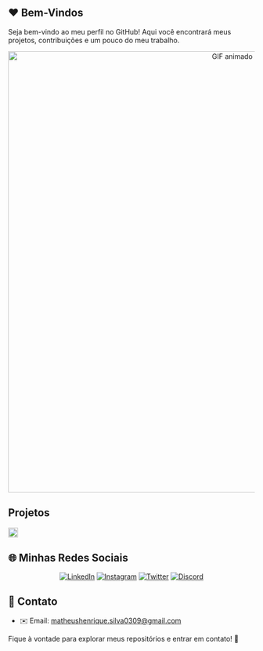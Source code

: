 ## ❤️ Bem-Vindos
Seja bem-vindo ao meu perfil no GitHub! Aqui você encontrará meus projetos, contribuições e um pouco do meu trabalho.

<div align="center">
  <img src="https://media2.giphy.com/media/v1.Y2lkPTc5MGI3NjExenIxYWNkM24xdTJtNmZoemdxMjBvc3F3dXp6aXVpa3lwYzVyeno0NCZlcD12MV9pbnRlcm5hbF9naWZfYnlfaWQmY3Q9Zw/LEV3OJQG0XXnq/giphy.gif" width="900px" alt="GIF animado">
</div>

## Projetos
<img src="https://img.icons8.com/?size=100&id=20909&format=png&color=000000" width="20px">

## 🌐 Minhas Redes Sociais

<div align="center">
  <a href="SEU_LINKEDIN" target="_blank"><img src="https://img.shields.io/badge/LinkedIn-0077B5?style=for-the-badge&logo=linkedin&logoColor=white" alt="LinkedIn"></a>
  <a href="SEU_INSTAGRAM" target="_blank"><img src="https://img.shields.io/badge/Instagram-E4405F?style=for-the-badge&logo=instagram&logoColor=white" alt="Instagram"></a>
  <a href="SEU_TWITTER" target="_blank"><img src="https://img.shields.io/badge/Twitter-1DA1F2?style=for-the-badge&logo=twitter&logoColor=white" alt="Twitter"></a>
  <a href="SEU_DISCORD" target="_blank"><img src="https://img.shields.io/badge/Discord-5865F2?style=for-the-badge&logo=discord&logoColor=white" alt="Discord"></a>
</div>

## 📩 Contato

- ✉️ Email: [matheushenrique.silva0309@gmail.com](mailto:SEU_EMAIL)

Fique à vontade para explorar meus repositórios e entrar em contato! 🚀
